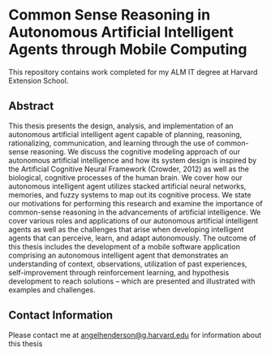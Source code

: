 Common Sense Reasoning in Autonomous Artificial Intelligent Agents through Mobile Computing
==========================================

This repository contains work completed for my ALM IT degree at Harvard Extension School.

Abstract
--------

This thesis presents the design, analysis, and implementation of an autonomous artificial intelligent agent capable of planning, reasoning, rationalizing, communication, and learning through the use of common-sense reasoning. We discuss the cognitive modeling approach of our autonomous artificial intelligence and how its system design is inspired by the Artificial Cognitive Neural Framework (Crowder, 2012) as well as the biological, cognitive processes of the human brain. We cover how our autonomous intelligent agent utilizes stacked artificial neural networks, memories, and fuzzy systems to map out its cognitive process. We state our motivations for performing this research and examine the importance of common-sense reasoning in the advancements of artificial intelligence. We cover various roles and applications of our autonomous artificial intelligent agents as well as the challenges that arise when developing intelligent agents that can perceive, learn, and adapt autonomously. The outcome of this thesis includes the development of a mobile software application comprising an autonomous intelligent agent that demonstrates an understanding of context, observations, utilization of past experiences, self-improvement through reinforcement learning, and hypothesis development to reach solutions – which are presented and illustrated with examples and challenges. 


Contact Information
--------
Please contact me at angelhenderson@g.harvard.edu for information about this thesis
